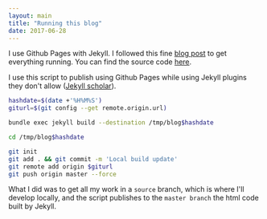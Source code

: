 ```yaml
---
layout: main
title: "Running this blog"
date: 2017-06-28
---
```



I use Github Pages with Jekyll. I followed this fine [blog post](http://jmcglone.com/guides/github-pages/) to get everything running. You can find the source code [here](https://github.com/theo-m/theo-m.github.io/tree/source).


I use this script to publish using Github Pages while using Jekyll plugins they don't allow ([Jekyll scholar](https://github.com/inukshuk/jekyll-scholar)).

```bash
hashdate=$(date +'%H%M%S')
giturl=$(git config --get remote.origin.url)

bundle exec jekyll build --destination /tmp/blog$hashdate

cd /tmp/blog$hashdate

git init
git add . && git commit -m 'Local build update'
git remote add origin $giturl
git push origin master --force
```  

What I did was to get all my work in a `source` branch, which is where I'll develop locally, and the script publishes to the `master branch` the html code built by Jekyll.
